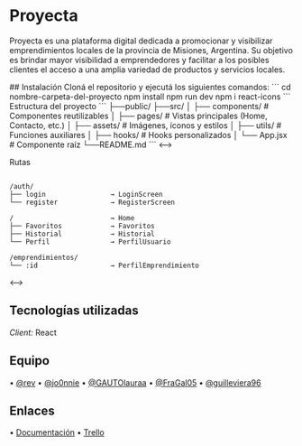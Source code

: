 # Proyecta

Proyecta es una plataforma digital dedicada a promocionar y visibilizar emprendimientos locales de la provincia de Misiones, Argentina. Su objetivo es brindar mayor visibilidad a emprendedores y facilitar a los posibles clientes el acceso a una amplia variedad de productos y servicios locales.

<!-->
## Instalación

Cloná el repositorio y ejecutá los siguientes comandos:

```

⁠cd nombre-carpeta-del-proyecto
npm install
npm run dev
npm i react-icons


```

 Estructura del proyecto 

```

├──public/
├──src/
│   ├── components/       # Componentes reutilizables
│   ├── pages/            # Vistas principales (Home, Contacto, etc.)
│   ├── assets/           # Imágenes, íconos y estilos
│   ├── utils/            # Funciones auxiliares
│   ├── hooks/            # Hooks personalizados
│   └── App.jsx           # Componente raíz
└──README.md
```
<-->

Rutas
```

/auth/
├── login                → LoginScreen
└── register             → RegisterScreen

/                        → Home
├── Favoritos            → Favoritos
├── Historial            → Historial
└── Perfil               → PerfilUsuario

/emprendimientos/
└── :id                  → PerfilEmprendimiento
```
<-->
## Tecnologías utilizadas

*Client:* React


## Equipo

•⁠  ⁠[@rev](https://www.github.com/RevJuanma)
•⁠  [@jo0nnie](https://github.com/jo0nnie)
•⁠  [@GAUTOlauraa](https://github.com/GAUTOlauraa)
•⁠  [@FraGal05](https://github.com/FraGal05)
•  [@guilleviera96](https://github.com/guilleviera96)


## Enlaces

•⁠  ⁠[Documentación](https://tinyurl.com/documentacion-proyecta)
•⁠  ⁠[Trello](https://trello.com/b/pZIhLSOu/triple-g)
